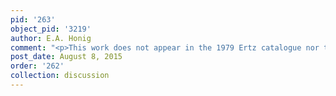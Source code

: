 ```yaml
---
pid: '263'
object_pid: '3219'
author: E.A. Honig
comment: "<p>This work does not appear in the 1979 Ertz catalogue nor the Honig Database.</p>"
post_date: August 8, 2015
order: '262'
collection: discussion
---
```

